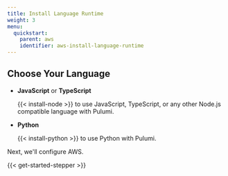 ```yaml
---
title: Install Language Runtime
weight: 3
menu:
  quickstart:
    parent: aws
    identifier: aws-install-language-runtime
---
```


## Choose Your Language

  * **JavaScript** or **TypeScript**

    {{< install-node >}} to use JavaScript, TypeScript, or any other Node.js compatible language with Pulumi.

  * **Python**

    {{< install-python >}} to use Python with Pulumi.

Next, we'll configure AWS.

{{< get-started-stepper >}}
